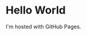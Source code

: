 <!DOCTYPE html>
<html>
<head>
<link rel="stylesheet" href="testCSS.css">
</head>
<body>
<h1>Hello World</h1>
<p>I'm hosted with GitHub Pages.</p>
</body>
</html>